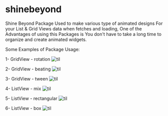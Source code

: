 # shinebeyond

Shine Beyond Package Used to make various type of animated designs
For your List & Grid Views data when fetches and loading,
One of the Advantages of using this Packages is You don't have to take a
long time to organize and create animated widgets.

Some Examples of Package Usage:

1- GridView - rotation
![til](./app/assets/rotation.gif)

2- GridView - beating
![til](./app/assets/beating.gif)

3- GridView - tween
![til](./app/assets/tween.gif)

4- ListView - mix
![til](./app/assets/mix.gif)

5- ListView - rectangular
![til](./app/assets/rectangular.gif)

6- ListView - box
![til](./app/assets/box.gif)